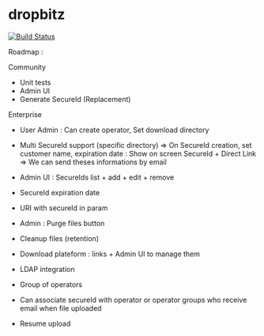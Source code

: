 dropbitz
========

[![Build Status](https://drone.io/bitbucket.org/teknux-org/dropbitz/status.png)](https://drone.io/bitbucket.org/teknux-org/dropbitz/latest)

Roadmap :

Community
- Unit tests
- Admin UI
- Generate SecureId (Replacement)

Enterprise
- User Admin : Can create operator, Set download directory
- Multi SecureId support (specific directory) => On SecureId creation, set customer name, expiration date : Show on screen SecureId + Direct Link => We can send theses informations by email
- Admin UI : SecureIds list + add + edit + remove
- SecureId expiration date
- URI with secureId in param
- Admin : Purge files button
- Cleanup files (retention)
- Download plateform : links + Admin UI to manage them
- LDAP integration

- Group of operators
- Can associate secureId with operator or operator groups who receive email when file uploaded
- Resume upload
